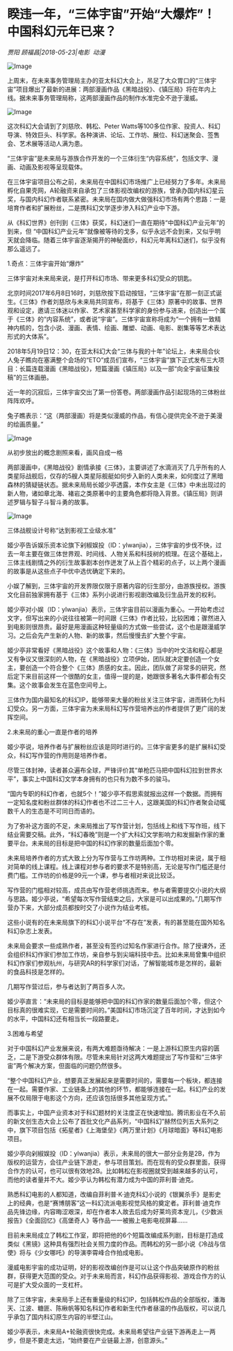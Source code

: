 # 睽违一年，“三体宇宙”开始“大爆炸”！中国科幻元年已来？

*贾阳 顾福昌|2018-05-23|电影 
                                                动漫*

![Image](http://p3.pstatp.com/large/pgc-image/15270912888955794f1ca42)

上周末，在未来事务管理局主办的亚太科幻大会上，吊足了大众胃口的“三体宇宙”项目爆出了最新的进展：两部漫画作品《黑暗战役》、《镇压局》将在年内上线。据未来事务管理局称，这两部漫画作品的制作水准完全不逊于漫威。

![Image](http://p9.pstatp.com/large/pgc-image/15270912482074b3b286507)

这次科幻大会请到了刘慈欣、韩松、Peter Watts等100多位作家、投资人、科幻导演、特效巨头、科学家。各种演讲、论坛、工作坊、展位、科幻迷聚会、签售会、艺术展等活动人满为患。

“三体宇宙”是未来局与游族合作开发的一个三体衍生“内容系统”，包括文字、漫画、动画及影视等呈现载体。

在三体宇宙项目公布之前，未来局在中国科幻市场推广上已经努力了多年。未来局孵化自果壳网，A轮融资来自承包了三体影视改编权的游族，曾承办国内科幻星云奖，与国内科幻作者联系紧密。未来局在国内做大做强科幻市场有两个思路：一是培育作者和扩展粉丝，二是携科幻文学逐步渗入科幻产业中下游。

从《科幻世界》创刊到《三体》获奖，科幻迷们一直在期待“中国科幻产业元年”的到来，但 “中国科幻产业元年”就像被等待的戈多，似乎永远不会到来，又似乎明天就会降临。随着三体宇宙逐渐揭开的神秘面纱，科幻元年离科幻迷们，似乎没有那么遥远了。

1.奇点：三体宇宙开始“爆炸”

三体宇宙对未来局来说，是打开科幻市场、带来更多科幻受众的钥匙。

北京时间2017年6月8日16时，刘慈欣按下启动按钮，“三体宇宙”在那一刻正式诞生。《三体》作者刘慈欣与未来局共同宣布，将基于《三体》原著中的故事、世界观和设定，邀请三体迷以作家、艺术家甚至科学家的身份参与进来，创造出一个属于《三体》的“内容系统”，或者说“宇宙”。三体宇宙宣称将成为“一个拥有一致精神内核的，包含小说、漫画、表情、绘画、雕塑、动画、电影、剧集等等艺术表达形式的大体系”。

2018年5月19日12：30，在亚太科幻大会“三体与我的十年”论坛上，未来局合伙人兔子瞧向在塞满整个会场的“ETO”成员们宣布，“三体宇宙”旗下正式发布三大项目：长篇连载漫画《黑暗战役》，短篇漫画《镇压局》以及一部“向全宇宙征集投稿”的三体画册。

近一年的沉寂后，三体宇宙交出了第一份答卷。两部漫画作品引起现场的三体粉丝阵阵欢呼。

兔子瞧表示：“这（两部漫画）将是类似漫威的作品，有信心提供完全不逊于美漫的绘画质量。”

![Image](http://p1.pstatp.com/large/pgc-image/1527091248237a4ca93dd55)

从初步放出的概念剧照来看，画风自成一格

两部漫画中，《黑暗战役》剧情承接《三体》，主要讲述了水滴消灭了几乎所有的人类星际战舰后，仅存的5艘人类星际舰艇如何步入新的人类未来，如何度过了黑暗森林的猜疑链状态。据未来局局长姬少亭透露，本作女主是《三体》中未出现过的新人物，诸如章北海、褚岩之类原著中的主要角色都将隐入背景。《镇压局》则讲述罗辑与智子斗智斗勇的故事。

![Image](http://p9.pstatp.com/large/pgc-image/15270912482445aeea5e58b)

三体战舰设计号称“达到影视工业级水准”

姬少亭告诉娱乐资本论旗下剁椒娱投（ID：ylwanjia），三体宇宙的步伐不快，过去一年主要在做三体世界观、时间线、人物关系和科技树的梳理。在这个基础上，三体主线剧情之外的衍生故事剧本创作迸发了从上百个精彩的点子，以上两个漫画的故事是从这些点子中优中选优确定下来的。

小娱了解到，三体宇宙的开发界限仅限于原著内容的衍生部分，由游族授权。游族文化目前独家拥有基于《三体》系列小说进行影视剧改编及衍生品开发的权利。

姬少亭对小娱（ID：ylwanjia）表示，三体宇宙目前以漫画为重心。一开始考虑过文字，但写出来的小说往往被第一时间跟《三体》作者比较，比较困难；骤然进入到电影则很昂贵。最好是用漫画这种轻量级的方式做一些尝试，这个也是跟漫威学习。之后会先产生新的人物、新的故事，然后慢慢去扩大整个宇宙。

姬少亭非常看好《黑暗战役》这个故事和人物：《三体》当中的叶文洁和程心都是又有争议又很深刻的人物，在《黑暗战役》立项伊始，团队就决定要创造一个女主，要创造一个符合整个《三体》质感的女主。因此，团队做了非常多的研究，然后定下来目前这样一个很酷的女主，值得一提的是，她跟很多著名大事件都会有交集。这个故事会发生在蓝色空间号上。

三体作为国内最知名的科幻IP，能够带来大量的粉丝关注三体宇宙，进而转化为科幻受众。另一方面，三体宇宙为未来局科幻写作营培养出的作者提供了更广阔的发挥空间。

2.未来局的重心一直是作者的培养

姬少亭说，培养作者与扩展粉丝应该是同时进行的。三体宇宙更多的是扩展科幻受众，科幻写作营的作用则是培养作者。

尽管三体封神，读者甚众遍布全球，严锋评价其“单枪匹马把中国科幻拉到世界水平”，事实上中国科幻文学本身拥有的也只有为数不多的骏马。

“国内专职的科幻作者，也就5个！”姬少亭不假思索就报出这样一个数据。而拥有一定知名度和粉丝群体的科幻作者也不过二三十人，这跟美国的科幻作者聚会动辄数千人的生态是不可同日而语的。

为了弥补这方面的不足，未来局推出了写作营计划，包括线上和线下写作班，线下结业需要交稿。此外，“科幻春晚”则是一个扩大科幻文学影响力和发掘新作家的重要平台。未来局的目标是把中国的科幻作家的数量后面加个零。

未来局培养作者的方式大致上分为写作营与工作坊两种。工作坊相对来说，属于相对简单的线上课程。线上课程对参与者的要求不是特别高，无论是写作门槛还是付费门槛。工作坊的价格是99元一个课，参与者相对来说比较泛。

写作营的门槛相对较高，成员由写作营老师挑选而来。参与者需要提交小说的大纲与思路。姬少亭说，“希望每次写作营结束之后，大家是可以出成果的。”几期写作营办下来，大部分成员都按时交了小说作为结业考核。

这些小说有的在未来局旗下的科幻小说平台“不存在”发表，有的甚至能在国外知名科幻杂志上发表。

未来局会要求一些成熟作者，甚至没有签约过知名作家进行合作。除了授课外，还会组织科幻作家们参加工作坊，亲自参与到尖端科技中去。比如未来局曾集中组织科幻作家们参观杭州，与研究AR的科学家们对话，了解智能城市是怎样的，最新的食品科技是怎样的。

几期写作营过后，参与者达到了两百多人次。

姬少亭直言：“未来局的目标是能够把中国的科幻作家的数量后面加个零，但这个目标真的很难实现，它是需要时间的。”美国科幻市场沉淀了百年时间，才达到如今的水平，中国科幻还有相当长一段路要走。

3.困难与希望

对于中国科幻产业发展来说，有两大难题亟待解决：一是上游科幻原生内容的匮乏，二是下游受众群体有限。尽管未来局针对这两大难题提出了写作营和“三体宇宙”两个解决方案，但面临的问题仍然很多。

“整个中国科幻产业，想要真正发展起来是需要时间的，需要每一个板块，都连接在一起。需要作家、工业链条上的其他的环节，都能够连接在一起。科幻产业的发展不仅局限于电影这个方向，还应该包括很多其他呈现方式。”

而事实上，中国产业资本对于科幻题材的关注度正在快速增加。腾讯影业在不久前的新文创生态大会上公布了首批文化产品系列，“中国科幻”赫然位列五大系列之中，旗下项目包括《拓星者》《上海堡垒》《两万里计划》《月球暗面》等科幻电影项目。

姬少亭向剁椒娱投（ID：ylwanjia）表示，未来局的很大一部分业务是2B，作为版权的运营方，会往产业链下游走，参与项目策划。而在现有的受众群里面，获得合作方的认可，也可以很有效地2B。比如韩松在影视圈就受到越来越多的认可，而他的读者量并不大。姬少亭认为韩松有潜力成为中国的菲利普·迪克。

熟悉科幻电影的人都知道，改编自菲利普·K·迪克科幻小说的《银翼杀手》是影史上的经典，也是“赛博朋客”这一科幻流派电影视觉风格的奠定者。菲利普·迪克作品先锋边缘，内容晦涩艰深，却在作者本人故去后成为好莱坞资本宠儿，《少数派报告》《全面回忆》《高堡奇人》等作品一一被搬上电影电视屏幕……

目前未来局成立了韩松工作室，即将把他的6个短篇改编成系列剧，目标是打造成类似《黑镜》这种具有强烈社会关照力度的作品。而韩松的另一部小说《冷战与信使》将与《少女哪吒》的导演李霄峰合作拍成电影。

漫威电影宇宙的成功证明，好的影视改编创作是可以让这个作品突破原作的粉丝群，获得更大范围的受众。对于未来局而言，科幻作品获得影视、游戏合作方的认可是扩大受众面的一支杠杆。

除了三体宇宙，未来局手上还有重量级的科幻IP，包括韩松作品的全部版权，潘海天、江波、糖匪、陈楸帆等知名科幻作者和新生代作者昼温的作品版权，可以说几乎承包了国内科幻原生内容的半壁江山。

姬少亭表示，未来局A+轮融资很快完成。未来局希望往产业链下游再走上一两步，但是不要走太远，“始终要在产业链最上游，创意源头。”

